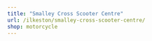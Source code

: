 ```yaml
---
title: "Smalley Cross Scooter Centre"
url: /ilkeston/smalley-cross-scooter-centre/
shop: motorcycle
---
```

